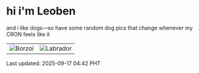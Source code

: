 # hi i'm Leoben

and i like dogs—so have some random dog pics that change whenever my CRON feels like it

|  |  |
|--------|----------|
| ![Borzoi](https://random-dog-vercel.vercel.app/api/random-borzoi?v=1758055379) | ![Labrador](https://random-dog-vercel.vercel.app/api/random-labrador?v=1758055379) |

Last updated: 2025-09-17 04:42 PHT
